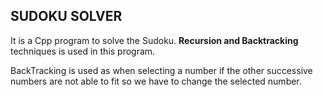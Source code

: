 ## SUDOKU SOLVER

It is a Cpp program to solve the Sudoku. **Recursion and Backtracking** techniques is used in this program.  

BackTracking is used as when selecting a number if the other successive numbers are not able to fit so we have to change the selected number.
